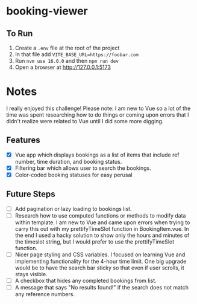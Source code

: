 # booking-viewer

## To Run

1. Create a `.env` file at the root of the project
2. In that file add `VITE_BASE_URL=https://foobar.com`
3. Run `nvm use 16.0.0` and then `npm run dev`
4. Open a browser at http://127.0.0.1:5173

# Notes

I really enjoyed this challenge! Please note: I am new to Vue so a lot of the time was spent researching how to do things or coming upon errors that I didn't realize were related to Vue until I did some more digging.

## Features

- [x] Vue app which displays bookings as a list of items that include ref number, time duration, and booking status.
- [x] Filtering bar which allows user to search the bookings.
- [x] Color-coded booking statuses for easy perusal

## Future Steps

- [ ] Add pagination or lazy loading to bookings list.
- [ ] Research how to use computed functions or methods to modify data within template. I am new to Vue and came upon errors when trying to carry this out with my prettifyTimeSlot function in BookingItem.vue. In the end I used a hacky solution to show only the hours and minutes of the timeslot string, but I would prefer to use the prettifyTimeSlot function.
- [ ] Nicer page styling and CSS variables. I focused on learning Vue and implementing functionality for the 4-hour time limit. One big upgrade would be to have the search bar sticky so that even if user scrolls, it stays visible.
- [ ] A checkbox that hides any completed bookings from list.
- [ ] A message that says "No results found!" if the search does not match any reference numbers.
